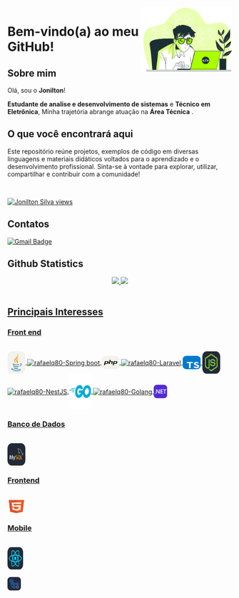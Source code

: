 <img align="right" width="40%" src="https://github.com/rafaelq80/rafaelq80/blob/main/dev.png?raw=true">

# Bem-vindo(a) ao meu GitHub! 

## Sobre mim

Olá, sou o **Jonilton**!

**Estudante de analise e desenvolvimento de sistemas** e **Técnico em Eletrônica**, Minha trajetória abrange atuação na **Área Técnica** .

## O que você encontrará aqui

Este repositório reúne projetos, exemplos de código em diversas linguagens e materiais didáticos voltados para o aprendizado e o desenvolvimento profissional. Sinta-se à vontade para explorar, utilizar, compartilhar e contribuir com a comunidade!


<br />

[![Jonilton Silva views](https://u8views.com/api/v1/github/profiles/60499241/views/day-week-month-total-count.svg)](https://u8views.com/github/Jcs63)

<h2>Contatos</h2>

[![Gmail Badge](https://img.shields.io/badge/-Gmail-c14438?style=flat-square&logo=Gmail&logoColor=white&link=mailto:seu_email)](mailto:joniltoncarvalhosilva@gmail.com)

<h2>Github Statistics</h2>

<div align="center">
  <a href="https://github.com/jcs63">
  <img height="180em" src="https://github-readme-stats.vercel.app/api?username=Jcs63&show_icons=true&theme=Dark&include_all_commits=true&count_private=true"/>
  <img height="180em" src="https://github-readme-stats.vercel.app/api/top-langs/?username=Jcs63&layout=compact&langs_count=7&theme=Dark"/>
</div>

<br />

<h2>Principais Interesses</h2>

<h3>Front end</h3>

<div style="display: inline_block"><br>
    <img align="center" alt="rafaelq80-Java" height="50" width="40" src="https://raw.githubusercontent.com/tandpfun/skill-icons/59059d9d1a2c092696dc66e00931cc1181a4ce1f/icons/Java-Light.svg"/>
    <img align="center" alt="rafaelq80-Spring boot" height="30" width="40" src="https://img.icons8.com/color/48/000000/spring-logo.png"/>
    <img align="center" alt="rafaelq80-php" height="30" width="40" src="https://raw.githubusercontent.com/tandpfun/skill-icons/59059d9d1a2c092696dc66e00931cc1181a4ce1f/icons/PHP-Light.svg">
    <img align="center" alt="rafaelq80-Laravel" height="30" width="40" src="https://cdn.jsdelivr.net/gh/devicons/devicon@latest/icons/laravel/laravel-original.svg">
    <img align="center" alt="rafaelq80-TS" height="30" width="40" src="https://raw.githubusercontent.com/tandpfun/skill-icons/59059d9d1a2c092696dc66e00931cc1181a4ce1f/icons/TypeScript.svg">
    <img align="center" alt="rafaelq80-Node" height="50" width="40" src="https://raw.githubusercontent.com/tandpfun/skill-icons/59059d9d1a2c092696dc66e00931cc1181a4ce1f/icons/NodeJS-Dark.svg"/>
    <img align="center" alt="rafaelq80-NestJS" height="30" width="40" src="https://cdn.jsdelivr.net/gh/devicons/devicon@latest/icons/nestjs/nestjs-original.svg">
     <img align="center" alt="rafaelq80-Golang" height="80" width="50" src="https://raw.githubusercontent.com/devicons/devicon/1119b9f84c0290e0f0b38982099a2bd027a48bf1/icons/go/go-original-wordmark.svg">
    <img align="center" alt="rafaelq80-Golang" height="50" width="40" src="https://cdn.jsdelivr.net/gh/devicons/devicon/icons/csharp/csharp-original.svg">
    <img align="center" alt="rafaelq80-Golang" height="30"  src="https://raw.githubusercontent.com/tandpfun/skill-icons/59059d9d1a2c092696dc66e00931cc1181a4ce1f/icons/DotNet.svg">
<div> 


<h3>Banco de Dados</h3>

<div style="display: inline_block"><br>
    <img align="center" alt="Jcs63-MySQl" height="50" width="40" src="https://raw.githubusercontent.com/tandpfun/skill-icons/59059d9d1a2c092696dc66e00931cc1181a4ce1f/icons/MySQL-Dark.svg"/>
<div> 



<h3>Frontend</h3>

<div style="display: inline_block"><br>
    <img align="center" alt="Jcs63-HTML" height="30" width="40" src="https://raw.githubusercontent.com/devicons/devicon/master/icons/html5/html5-original.svg">
<div> 


<h3>Mobile</h3>

<div style="display: inline_block"><br>
    <img align="center" alt="Jcs63-React" height="50" width="35" src="https://raw.githubusercontent.com/tandpfun/skill-icons/59059d9d1a2c092696dc66e00931cc1181a4ce1f/icons/React-Dark.svg">
</div>

<div style="display: inline_block"><br>
    <img align="center" alt="Jcs63-Github-Actions" height="30"  src="https://raw.githubusercontent.com/tandpfun/skill-icons/59059d9d1a2c092696dc66e00931cc1181a4ce1f/icons/GithubActions-Dark.svg">
</div> 
